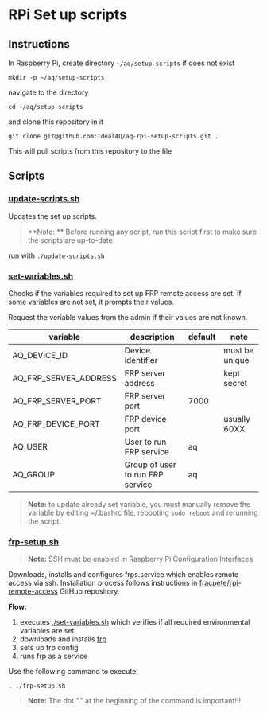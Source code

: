 # RPi Set up scripts

## Instructions
In Raspberry Pi, create directory `~/aq/setup-scripts` if does not exist

```shell
mkdir -p ~/aq/setup-scripts
```

navigate to the directory
```shell
cd ~/aq/setup-scripts
```

and clone this repository in it
```shell
git clone git@github.com:IdealAQ/aq-rpi-setup-scripts.git .
```

This will pull scripts from this repository to the file

## Scripts
### [update-scripts.sh](./update-scripts.sh)
Updates the set up scripts.

> **Note: ** Before running any script, run this script first to make sure the scripts are up-to-date.

run with `./update-scripts.sh`

### [set-variables.sh](./set-variables.sh)
Checks if the variables required to set up FRP remote access are set.
If some variables are not set, it prompts their values.

Request the veriable values from the admin if their values are not known.

| variable              | description                      | default | note           |
|-----------------------|----------------------------------|---------|----------------|
| AQ_DEVICE_ID          | Device identifier                |         | must be unique |
| AQ_FRP_SERVER_ADDRESS | FRP server address               |         | kept secret    |
| AQ_FRP_SERVER_PORT    | FRP server port                  | 7000    |                |
| AQ_FRP_DEVICE_PORT    | FRP device port                  |         | usually 60XX   |
| AQ_USER               | User to run FRP service          | aq      |                |
| AQ_GROUP              | Group of user to run FRP service | aq      |                |


> **Note:** to update already set variable, you must manually remove the variable
> by editing ~/.bashrc file, rebooting `sudo reboot` and rerunning the script.

### [frp-setup.sh](./frp-setup.sh)
> **Note:** SSH must be enabled in Raspberry Pi Configuration Interfaces

Downloads, installs and configures frps.service which enables remote access via ssh.
Installation process follows instructions in [fracpete/rpi-remote-access](https://github.com/fracpete/rpi-remote-access) GitHub repository.

**Flow:**
1. executes [./set-variables.sh](#set-variablessh) which verifies if all required environmental variables are set
2. downloads and installs [frp](https://github.com/fatedier/frp)
3. sets up frp config
4. runs frp as a service

Use the following command to execute:
```shell
. ./frp-setup.sh
```
> **Note:** The dot "." at the beginning of the command is important!!!